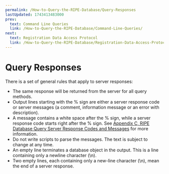 ```yaml
---
permalink: /How-to-Query-the-RIPE-Database/Query-Responses
lastUpdated: 1743413483000
prev:
  text: Command Line Queries
  link: /How-to-Query-the-RIPE-Database/Command-Line-Queries/
next:
  text: Registration Data Access Protocol
  link: /How-to-Query-the-RIPE-Database/Registration-Data-Access-Protocol/
---
```


# Query Responses

There is a set of general rules that apply to server responses:

* The same response will be returned from the server for all query methods.
* Output lines starting with the % sign are either a server response code or server messages (a comment, information message or an error with description).
* A message contains a white space after the % sign, while a server response code starts right after the % sign. See [Appendix C, RIPE Database Query Server Response Codes and Messages](../Appendices/Appendix-C--RIPE-Database-Query-Server-Response-Codes-and-Messages/#appendix-c--ripe-database-query-server-response-codes-and-messages) for more information. 
* Do not write scripts to parse the messages. The text is subject to change at any time.
* An empty line terminates a database object in the output. This is a line containing only a newline character (\n).
* Two empty lines, each containing only a new-line character (\n), mean the end of a server response.
